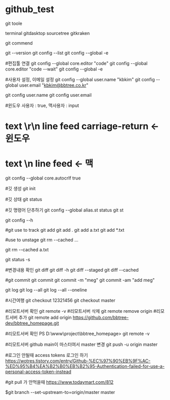 # github_test

git toole

terminal
gitdasktop
sourcetree
gitkraken

git commend

git --version
git config --list
git config --global -e


#편집툴 연결
git config --global core.editor "code"
git config --global core.editor "code --wait"
git config --global -e

#사용자 설정, 이메일 설정
git config --global user.name "kbkim"
git config --global user.email "kbkim@bbtree.co.kr"

git config user.name
git config user.email

#윈도우 사용자 : true, 맥사용자 : input 
# text \r\n line feed carriage-return <- 윈도우
# text \n line feed <- 맥
git config --global core.autocrlf true

#깃 생성
git init

#깃 상태
git status

#깃 명령어 단추하기 
git config --global alias.st status
git st

git config --h

#git use to track
git add
git add .
git add a.txt
git add *.txt

#use to unstage
git rm --cached <file>...

git rm --cached a.txt

git status -s

#변경내용 확인
git diff
git diff -h
git diff --staged
git diff --cached

#git commit
git commit
git commit -m "meg"
git commit -am "add meg"

git log
git log --all
git log --all --oneline

#시간여행 
git checkout 12321456
git checkout master

#리모트서버 확인
git remote -v 
#리모트서버 삭제
git remote remove origin 
#리모트서버 추가
git remote add origin https://github.com/bbtree-dev/bbtree_homepage.git

#리모트서버 확인
PS D:\www\project\bbtree_homepage> git remote -v 

#리모트서버 github main이 마스터여서 master 변경
git push -u origin master

#로그인 안될때 access tokens 로그인 하기
https://wotres.tistory.com/entry/Github-%EC%97%90%EB%9F%AC-%ED%95%B4%EA%B2%B0%EB%B2%95-Authentication-failed-for-use-a-personal-access-token-instead

#git pull 가 안먹을때
https://www.todaymart.com/812

$git branch --set-upstream-to=origin/master master
